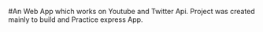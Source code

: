 #An Web App which works on Youtube and Twitter Api. Project was created mainly to build and Practice express App.
